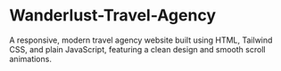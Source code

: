 # Wanderlust-Travel-Agency
A responsive, modern travel agency website built using HTML, Tailwind CSS, and plain JavaScript, featuring a clean design and smooth scroll animations.
